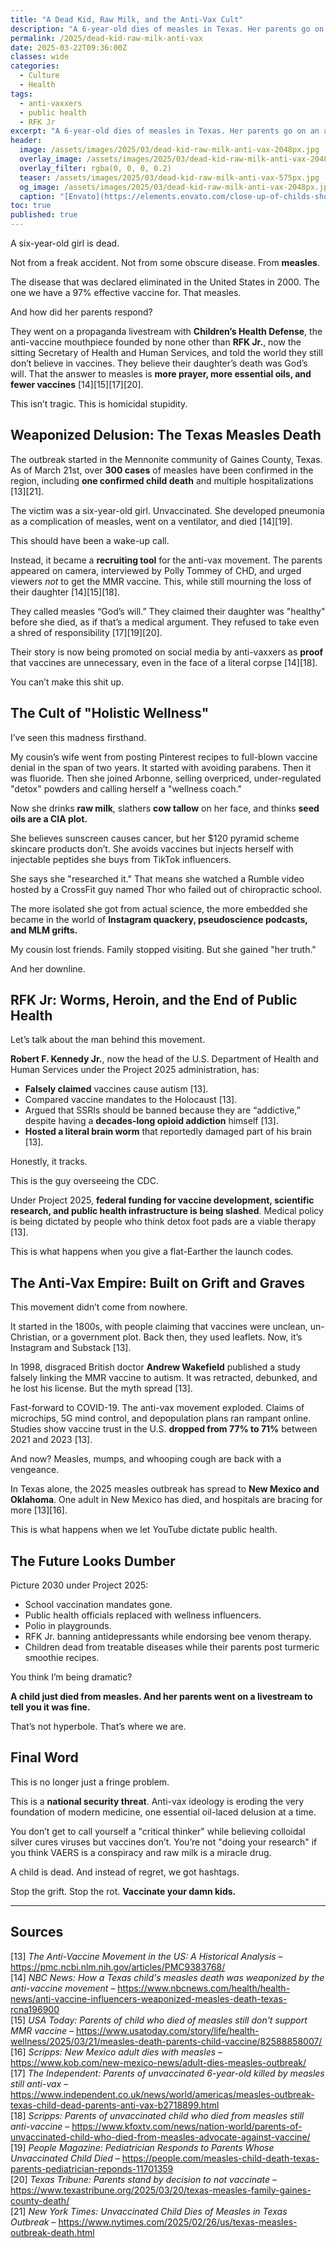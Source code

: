 ```yaml
---
title: "A Dead Kid, Raw Milk, and the Anti-Vax Cult"
description: "A 6-year-old dies of measles in Texas. Her parents go on an anti-vax video. Welcome to America, 2025."
permalink: /2025/dead-kid-raw-milk-anti-vax
date: 2025-03-22T09:36:00Z
classes: wide
categories:
  - Culture
  - Health
tags:
  - anti-vaxxers
  - public health
  - RFK Jr
excerpt: "A 6-year-old dies of measles in Texas. Her parents go on an anti-vax video. Welcome to America, 2025."
header:
  image: /assets/images/2025/03/dead-kid-raw-milk-anti-vax-2048px.jpg
  overlay_image: /assets/images/2025/03/dead-kid-raw-milk-anti-vax-2048px.jpg
  overlay_filter: rgba(0, 0, 0, 0.2)
  teaser: /assets/images/2025/03/dead-kid-raw-milk-anti-vax-575px.jpg
  og_image: /assets/images/2025/03/dead-kid-raw-milk-anti-vax-2048px.jpg
  caption: "[Envato](https://elements.envato.com/close-up-of-childs-shoulder-while-vaccine-injectio-C882VCN)"
toc: true
published: true
---
```


A six-year-old girl is dead.

Not from a freak accident. Not from some obscure disease. From **measles**.

The disease that was declared eliminated in the United States in 2000. The one we have a 97% effective vaccine for. That measles.

And how did her parents respond?

They went on a propaganda livestream with **Children’s Health Defense**, the anti-vaccine mouthpiece founded by none other than **RFK Jr.**, now the sitting Secretary of Health and Human Services, and told the world they still don’t believe in vaccines. They believe their daughter’s death was God’s will. That the answer to measles is **more prayer, more essential oils, and fewer vaccines** [14][15][17][20].

This isn’t tragic. This is homicidal stupidity.

## Weaponized Delusion: The Texas Measles Death

The outbreak started in the Mennonite community of Gaines County, Texas. As of March 21st, over **300 cases** of measles have been confirmed in the region, including **one confirmed child death** and multiple hospitalizations [13][21].

The victim was a six-year-old girl. Unvaccinated. She developed pneumonia as a complication of measles, went on a ventilator, and died [14][19].

This should have been a wake-up call.

Instead, it became a **recruiting tool** for the anti-vax movement. The parents appeared on camera, interviewed by Polly Tommey of CHD, and urged viewers *not* to get the MMR vaccine. This, while still mourning the loss of their daughter [14][15][18].

They called measles “God’s will.” They claimed their daughter was "healthy" before she died, as if that’s a medical argument. They refused to take even a shred of responsibility [17][19][20].

Their story is now being promoted on social media by anti-vaxxers as **proof** that vaccines are unnecessary, even in the face of a literal corpse [14][18].

You can’t make this shit up.

## The Cult of "Holistic Wellness"

I’ve seen this madness firsthand.

My cousin’s wife went from posting Pinterest recipes to full-blown vaccine denial in the span of two years. It started with avoiding parabens. Then it was fluoride. Then she joined Arbonne, selling overpriced, under-regulated "detox" powders and calling herself a "wellness coach."

Now she drinks **raw milk**, slathers **cow tallow** on her face, and thinks **seed oils are a CIA plot.**

She believes sunscreen causes cancer, but her $120 pyramid scheme skincare products don’t. She avoids vaccines but injects herself with injectable peptides she buys from TikTok influencers.

She says she "researched it." That means she watched a Rumble video hosted by a CrossFit guy named Thor who failed out of chiropractic school.

The more isolated she got from actual science, the more embedded she became in the world of **Instagram quackery, pseudoscience podcasts, and MLM grifts.**

My cousin lost friends. Family stopped visiting. But she gained "her truth."

And her downline.

## RFK Jr: Worms, Heroin, and the End of Public Health

Let’s talk about the man behind this movement.

**Robert F. Kennedy Jr.**, now the head of the U.S. Department of Health and Human Services under the Project 2025 administration, has:
- **Falsely claimed** vaccines cause autism [13].
- Compared vaccine mandates to the Holocaust [13].
- Argued that SSRIs should be banned because they are “addictive,” despite having a **decades-long opioid addiction** himself [13].
- **Hosted a literal brain worm** that reportedly damaged part of his brain [13].

Honestly, it tracks.

This is the guy overseeing the CDC.

Under Project 2025, **federal funding for vaccine development, scientific research, and public health infrastructure is being slashed**. Medical policy is being dictated by people who think detox foot pads are a viable therapy [13].

This is what happens when you give a flat-Earther the launch codes.

## The Anti-Vax Empire: Built on Grift and Graves

This movement didn’t come from nowhere.

It started in the 1800s, with people claiming that vaccines were unclean, un-Christian, or a government plot. Back then, they used leaflets. Now, it’s Instagram and Substack [13].

In 1998, disgraced British doctor **Andrew Wakefield** published a study falsely linking the MMR vaccine to autism. It was retracted, debunked, and he lost his license. But the myth spread [13].

Fast-forward to COVID-19. The anti-vax movement exploded. Claims of microchips, 5G mind control, and depopulation plans ran rampant online. Studies show vaccine trust in the U.S. **dropped from 77% to 71%** between 2021 and 2023 [13].

And now? Measles, mumps, and whooping cough are back with a vengeance.

In Texas alone, the 2025 measles outbreak has spread to **New Mexico and Oklahoma**. One adult in New Mexico has died, and hospitals are bracing for more [13][16].

This is what happens when we let YouTube dictate public health.

## The Future Looks Dumber

Picture 2030 under Project 2025:
- School vaccination mandates gone.
- Public health officials replaced with wellness influencers.
- Polio in playgrounds.
- RFK Jr. banning antidepressants while endorsing bee venom therapy.
- Children dead from treatable diseases while their parents post turmeric smoothie recipes.

You think I’m being dramatic?

**A child just died from measles. And her parents went on a livestream to tell you it was fine.**

That’s not hyperbole. That’s where we are.

## Final Word

This is no longer just a fringe problem.

This is a **national security threat**. Anti-vax ideology is eroding the very foundation of modern medicine, one essential oil-laced delusion at a time.

You don’t get to call yourself a "critical thinker" while believing colloidal silver cures viruses but vaccines don’t. You’re not "doing your research" if you think VAERS is a conspiracy and raw milk is a miracle drug.

A child is dead. And instead of regret, we got hashtags.

Stop the grift. Stop the rot. **Vaccinate your damn kids.**

---

## Sources

[13] *The Anti-Vaccine Movement in the US: A Historical Analysis* – https://pmc.ncbi.nlm.nih.gov/articles/PMC9383768/  
[14] *NBC News: How a Texas child's measles death was weaponized by the anti-vaccine movement* – https://www.nbcnews.com/health/health-news/anti-vaccine-influencers-weaponized-measles-death-texas-rcna196900  
[15] *USA Today: Parents of child who died of measles still don't support MMR vaccine* – https://www.usatoday.com/story/life/health-wellness/2025/03/21/measles-death-parents-child-vaccine/82588858007/  
[16] *Scripps: New Mexico adult dies with measles* – https://www.kob.com/new-mexico-news/adult-dies-measles-outbreak/  
[17] *The Independent: Parents of unvaccinated 6-year-old killed by measles still anti-vax* – https://www.independent.co.uk/news/world/americas/measles-outbreak-texas-child-dead-parents-anti-vax-b2718899.html  
[18] *Scripps: Parents of unvaccinated child who died from measles still anti-vaccine* – https://www.kfoxtv.com/news/nation-world/parents-of-unvaccinated-child-who-died-from-measles-advocate-against-vaccine/  
[19] *People Magazine: Pediatrician Responds to Parents Whose Unvaccinated Child Died* – https://people.com/measles-child-death-texas-parents-pediatrician-reponds-11701359  
[20] *Texas Tribune: Parents stand by decision to not vaccinate* – https://www.texastribune.org/2025/03/20/texas-measles-family-gaines-county-death/  
[21] *New York Times: Unvaccinated Child Dies of Measles in Texas Outbreak* – https://www.nytimes.com/2025/02/26/us/texas-measles-outbreak-death.html

